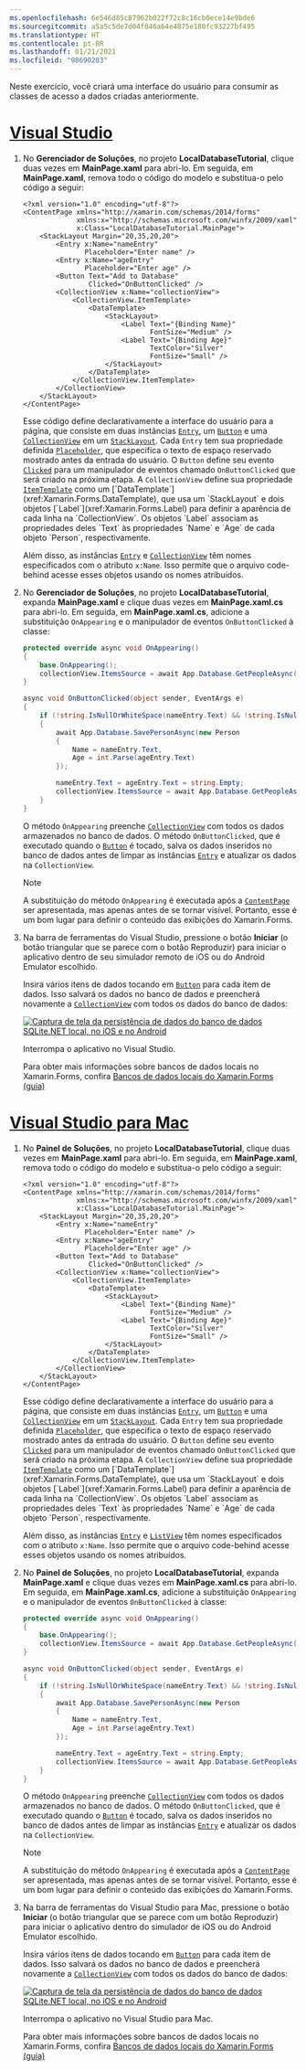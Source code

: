 ```yaml
---
ms.openlocfilehash: 6e546d85c87962b022f72c8c16cb0ece14e9bde6
ms.sourcegitcommit: a5a5c5de7d04f046a64e4875e180fc93227bf495
ms.translationtype: HT
ms.contentlocale: pt-BR
ms.lasthandoff: 01/21/2021
ms.locfileid: "98690203"
---
```

Neste exercício, você criará uma interface do usuário para consumir as classes de acesso a dados criadas anteriormente.

# <a name="visual-studio"></a>[Visual Studio](#tab/vswin)

1. No **Gerenciador de Soluções**, no projeto **LocalDatabaseTutorial**, clique duas vezes em **MainPage.xaml** para abri-lo. Em seguida, em **MainPage.xaml**, remova todo o código do modelo e substitua-o pelo código a seguir:

    ```xaml
    <?xml version="1.0" encoding="utf-8"?>
    <ContentPage xmlns="http://xamarin.com/schemas/2014/forms"
                 xmlns:x="http://schemas.microsoft.com/winfx/2009/xaml"
                 x:Class="LocalDatabaseTutorial.MainPage">
        <StackLayout Margin="20,35,20,20">
            <Entry x:Name="nameEntry"
                   Placeholder="Enter name" />
            <Entry x:Name="ageEntry"
                   Placeholder="Enter age" />
            <Button Text="Add to Database"
                    Clicked="OnButtonClicked" />
            <CollectionView x:Name="collectionView">
                <CollectionView.ItemTemplate>
                    <DataTemplate>
                        <StackLayout>
                            <Label Text="{Binding Name}"
                                   FontSize="Medium" />
                            <Label Text="{Binding Age}"
                                   TextColor="Silver"
                                   FontSize="Small" />
                        </StackLayout>
                    </DataTemplate>
                </CollectionView.ItemTemplate>
            </CollectionView>
        </StackLayout>
    </ContentPage>
    ```

    Esse código define declarativamente a interface do usuário para a página, que consiste em duas instâncias [`Entry`](xref:Xamarin.Forms.Entry), um [`Button`](xref:Xamarin.Forms.Button) e uma [`CollectionView`](xref:Xamarin.Forms.CollectionView) em um [`StackLayout`](xref:Xamarin.Forms.StackLayout). Cada `Entry` tem sua propriedade definida [`Placeholder`](xref:Xamarin.Forms.InputView.Placeholder), que especifica o texto de espaço reservado mostrado antes da entrada do usuário. O `Button` define seu evento [`Clicked`](xref:Xamarin.Forms.Button.Clicked) para um manipulador de eventos chamado `OnButtonClicked` que será criado na próxima etapa. A `CollectionView` define sua propriedade [`ItemTemplate`](xref:Xamarin.Forms.ItemsView`1.ItemTemplate) como um [`DataTemplate`](xref:Xamarin.Forms.DataTemplate), que usa um `StackLayout` e dois objetos [`Label`](xref:Xamarin.Forms.Label) para definir a aparência de cada linha na `CollectionView`. Os objetos `Label` associam as propriedades deles `Text` às propriedades `Name` e `Age` de cada objeto `Person`, respectivamente.

    Além disso, as instâncias [`Entry`](xref:Xamarin.Forms.Entry) e [`CollectionView`](xref:Xamarin.Forms.CollectionView) têm nomes especificados com o atributo `x:Name`. Isso permite que o arquivo code-behind acesse esses objetos usando os nomes atribuídos.

1. No **Gerenciador de Soluções**, no projeto **LocalDatabaseTutorial**, expanda **MainPage.xaml** e clique duas vezes em **MainPage.xaml.cs** para abri-lo. Em seguida, em **MainPage.xaml.cs**, adicione a substituição `OnAppearing` e o manipulador de eventos `OnButtonClicked` à classe:

    ```csharp
    protected override async void OnAppearing()
    {
        base.OnAppearing();
        collectionView.ItemsSource = await App.Database.GetPeopleAsync();
    }

    async void OnButtonClicked(object sender, EventArgs e)
    {
        if (!string.IsNullOrWhiteSpace(nameEntry.Text) && !string.IsNullOrWhiteSpace(ageEntry.Text))
        {
            await App.Database.SavePersonAsync(new Person
            {
                Name = nameEntry.Text,
                Age = int.Parse(ageEntry.Text)
            });

            nameEntry.Text = ageEntry.Text = string.Empty;
            collectionView.ItemsSource = await App.Database.GetPeopleAsync();
        }
    }
    ```

    O método `OnAppearing` preenche [`CollectionView`](xref:Xamarin.Forms.CollectionView) com todos os dados armazenados no banco de dados. O método `OnButtonClicked`, que é executado quando o [`Button`](xref:Xamarin.Forms.Button) é tocado, salva os dados inseridos no banco de dados antes de limpar as instâncias [`Entry`](xref:Xamarin.Forms.Entry) e atualizar os dados na `CollectionView`.

    > [!NOTE]
    > A substituição do método `OnAppearing` é executada após a [`ContentPage`](xref:Xamarin.Forms.ContentPage) ser apresentada, mas apenas antes de se tornar visível. Portanto, esse é um bom lugar para definir o conteúdo das exibições do Xamarin.Forms.

1. Na barra de ferramentas do Visual Studio, pressione o botão **Iniciar** (o botão triangular que se parece com o botão Reproduzir) para iniciar o aplicativo dentro de seu simulador remoto de iOS ou do Android Emulator escolhido.

    Insira vários itens de dados tocando em [`Button`](xref:Xamarin.Forms.Button) para cada item de dados. Isso salvará os dados no banco de dados e preencherá novamente a [`CollectionView`](xref:Xamarin.Forms.CollectionView) com todos os dados do banco de dados:

    [![Captura de tela da persistência de dados do banco de dados SQLite.NET local, no iOS e no Android](../images/consume-data-access-classes.png "Persistência de dados do banco de dados local")](../images/consume-data-access-classes-large.png#lightbox "Persistência de dados do banco de dados local")

    Interrompa o aplicativo no Visual Studio.

    Para obter mais informações sobre bancos de dados locais no Xamarin.Forms, confira [Bancos de dados locais do Xamarin.Forms (guia)](~/xamarin-forms/data-cloud/data/databases.md)

# <a name="visual-studio-for-mac"></a>[Visual Studio para Mac](#tab/vsmac)

1. No **Painel de Soluções**, no projeto **LocalDatabaseTutorial**, clique duas vezes em **MainPage.xaml** para abri-lo. Em seguida, em **MainPage.xaml**, remova todo o código do modelo e substitua-o pelo código a seguir:

    ```xaml
    <?xml version="1.0" encoding="utf-8"?>
    <ContentPage xmlns="http://xamarin.com/schemas/2014/forms"
                 xmlns:x="http://schemas.microsoft.com/winfx/2009/xaml"
                 x:Class="LocalDatabaseTutorial.MainPage">
        <StackLayout Margin="20,35,20,20">
            <Entry x:Name="nameEntry"
                   Placeholder="Enter name" />
            <Entry x:Name="ageEntry"
                   Placeholder="Enter age" />
            <Button Text="Add to Database"
                    Clicked="OnButtonClicked" />
            <CollectionView x:Name="collectionView">
                <CollectionView.ItemTemplate>
                    <DataTemplate>
                        <StackLayout>
                            <Label Text="{Binding Name}"
                                   FontSize="Medium" />
                            <Label Text="{Binding Age}"
                                   TextColor="Silver"
                                   FontSize="Small" />
                        </StackLayout>
                    </DataTemplate>
                </CollectionView.ItemTemplate>
            </CollectionView>
        </StackLayout>
    </ContentPage>
    ```

    Esse código define declarativamente a interface do usuário para a página, que consiste em duas instâncias [`Entry`](xref:Xamarin.Forms.Entry), um [`Button`](xref:Xamarin.Forms.Button) e uma [`CollectionView`](xref:Xamarin.Forms.CollectionView) em um [`StackLayout`](xref:Xamarin.Forms.StackLayout). Cada `Entry` tem sua propriedade definida [`Placeholder`](xref:Xamarin.Forms.InputView.Placeholder), que especifica o texto de espaço reservado mostrado antes da entrada do usuário. O `Button` define seu evento [`Clicked`](xref:Xamarin.Forms.Button.Clicked) para um manipulador de eventos chamado `OnButtonClicked` que será criado na próxima etapa. A `CollectionView` define sua propriedade [`ItemTemplate`](xref:Xamarin.Forms.ItemsView`1.ItemTemplate) como um [`DataTemplate`](xref:Xamarin.Forms.DataTemplate), que usa um `StackLayout` e dois objetos [`Label`](xref:Xamarin.Forms.Label) para definir a aparência de cada linha na `CollectionView`. Os objetos `Label` associam as propriedades deles `Text` às propriedades `Name` e `Age` de cada objeto `Person`, respectivamente.

    Além disso, as instâncias [`Entry`](xref:Xamarin.Forms.Entry) e [`ListView`](xref:Xamarin.Forms.ListView) têm nomes especificados com o atributo `x:Name`. Isso permite que o arquivo code-behind acesse esses objetos usando os nomes atribuídos.

1. No **Painel de Soluções**, no projeto **LocalDatabaseTutorial**, expanda **MainPage.xaml** e clique duas vezes em **MainPage.xaml.cs** para abri-lo. Em seguida, em **MainPage.xaml.cs**, adicione a substituição `OnAppearing` e o manipulador de eventos `OnButtonClicked` à classe:

    ```csharp
    protected override async void OnAppearing()
    {
        base.OnAppearing();
        collectionView.ItemsSource = await App.Database.GetPeopleAsync();
    }

    async void OnButtonClicked(object sender, EventArgs e)
    {
        if (!string.IsNullOrWhiteSpace(nameEntry.Text) && !string.IsNullOrWhiteSpace(ageEntry.Text))
        {
            await App.Database.SavePersonAsync(new Person
            {
                Name = nameEntry.Text,
                Age = int.Parse(ageEntry.Text)
            });

            nameEntry.Text = ageEntry.Text = string.Empty;
            collectionView.ItemsSource = await App.Database.GetPeopleAsync();
        }
    }
    ```

    O método `OnAppearing` preenche [`CollectionView`](xref:Xamarin.Forms.CollectionView) com todos os dados armazenados no banco de dados. O método `OnButtonClicked`, que é executado quando o [`Button`](xref:Xamarin.Forms.Button) é tocado, salva os dados inseridos no banco de dados antes de limpar as instâncias [`Entry`](xref:Xamarin.Forms.Entry) e atualizar os dados na `CollectionView`.

    > [!NOTE]
    > A substituição do método `OnAppearing` é executada após a [`ContentPage`](xref:Xamarin.Forms.ContentPage) ser apresentada, mas apenas antes de se tornar visível. Portanto, esse é um bom lugar para definir o conteúdo das exibições do Xamarin.Forms.

1. Na barra de ferramentas do Visual Studio para Mac, pressione o botão **Iniciar** (o botão triangular que se parece com um botão Reproduzir) para iniciar o aplicativo dentro do simulador de iOS ou do Android Emulator escolhido.

    Insira vários itens de dados tocando em [`Button`](xref:Xamarin.Forms.Button) para cada item de dados. Isso salvará os dados no banco de dados e preencherá novamente a [`CollectionView`](xref:Xamarin.Forms.CollectionView) com todos os dados do banco de dados:

    [![Captura de tela da persistência de dados do banco de dados SQLite.NET local, no iOS e no Android](../images/consume-data-access-classes.png "Persistência de dados do banco de dados local")](../images/consume-data-access-classes-large.png#lightbox "Persistência de dados do banco de dados local")

    Interrompa o aplicativo no Visual Studio para Mac.

    Para obter mais informações sobre bancos de dados locais no Xamarin.Forms, confira [Bancos de dados locais do Xamarin.Forms (guia)](~/xamarin-forms/data-cloud/data/databases.md)
